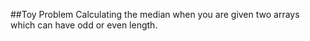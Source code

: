 ##Toy Problem
Calculating the median when you are given two arrays which can have odd or even length.
